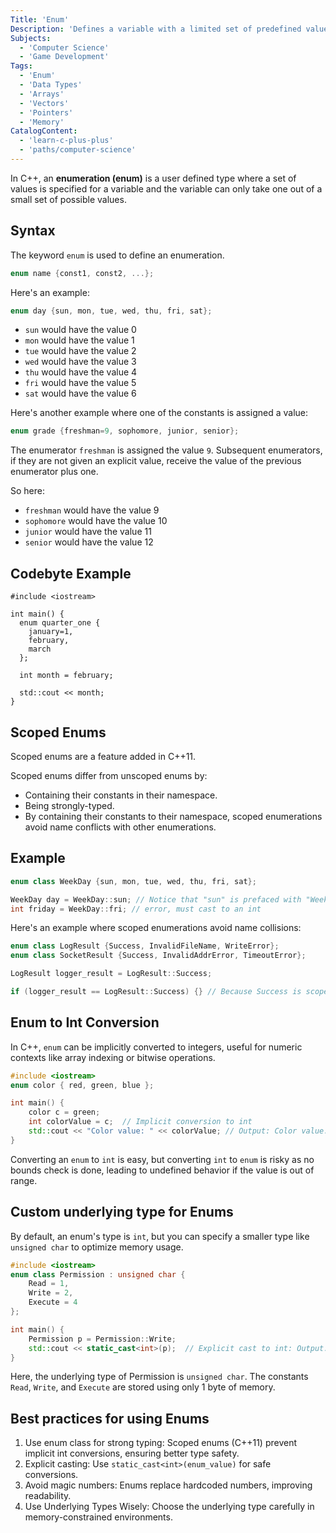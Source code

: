 ```yaml
---
Title: 'Enum'
Description: 'Defines a variable with a limited set of predefined values.'
Subjects:
  - 'Computer Science'
  - 'Game Development'
Tags:
  - 'Enum'
  - 'Data Types'
  - 'Arrays'
  - 'Vectors'
  - 'Pointers'
  - 'Memory'
CatalogContent:
  - 'learn-c-plus-plus'
  - 'paths/computer-science'
---
```


In C++, an **enumeration (enum)** is a user defined type where a set of values is specified for a variable and the variable can only take one out of a small set of possible values.

## Syntax

The keyword `enum` is used to define an enumeration.

```cpp
enum name {const1, const2, ...};
```

Here's an example:

```cpp
enum day {sun, mon, tue, wed, thu, fri, sat};
```

- `sun` would have the value 0
- `mon` would have the value 1
- `tue` would have the value 2
- `wed` would have the value 3
- `thu` would have the value 4
- `fri` would have the value 5
- `sat` would have the value 6

Here's another example where one of the constants is assigned a value:

```cpp
enum grade {freshman=9, sophomore, junior, senior};
```

The enumerator `freshman` is assigned the value `9`. Subsequent enumerators, if they are not given an explicit value, receive the value of the previous enumerator plus one.

So here:

- `freshman` would have the value 9
- `sophomore` would have the value 10
- `junior` would have the value 11
- `senior` would have the value 12

## Codebyte Example

```codebyte/cpp
#include <iostream>

int main() {
  enum quarter_one {
    january=1,
    february,
    march
  };

  int month = february;

  std::cout << month;
}
```

## Scoped Enums

Scoped enums are a feature added in C++11.

Scoped enums differ from unscoped enums by:

- Containing their constants in their namespace.
- Being strongly-typed.
- By containing their constants to their namespace, scoped enumerations avoid name conflicts with other enumerations.

## Example

```cpp
enum class WeekDay {sun, mon, tue, wed, thu, fri, sat};

WeekDay day = WeekDay::sun; // Notice that "sun" is prefaced with "Weekday::"
int friday = WeekDay::fri; // error, must cast to an int
```

Here's an example where scoped enumerations avoid name collisions:

```cpp
enum class LogResult {Success, InvalidFileName, WriteError};
enum class SocketResult {Success, InvalidAddrError, TimeoutError};

LogResult logger_result = LogResult::Success;

if (logger_result == LogResult::Success) {} // Because Success is scoped to LogResult, it doesn't collide with SocketResult::Success
```

## Enum to Int Conversion

In C++, `enum` can be implicitly converted to integers, useful for numeric contexts like array indexing or bitwise operations.

```cpp
#include <iostream>
enum color { red, green, blue };

int main() {
    color c = green;
    int colorValue = c;  // Implicit conversion to int
    std::cout << "Color value: " << colorValue; // Output: Color value: 1
}
```

Converting an `enum` to `int` is easy, but converting `int` to `enum` is risky as no bounds check is done, leading to undefined behavior if the value is out of range.

## Custom underlying type for Enums

By default, an enum's type is `int`, but you can specify a smaller type like `unsigned char` to optimize memory usage.

```cpp
#include <iostream>
enum class Permission : unsigned char {
    Read = 1,
    Write = 2,
    Execute = 4
};

int main() {
    Permission p = Permission::Write;
    std::cout << static_cast<int>(p);  // Explicit cast to int: Output: 2
}
```

Here, the underlying type of Permission is `unsigned char`. The constants `Read`, `Write`, and `Execute` are stored using only 1 byte of memory.

## Best practices for using Enums

1. Use enum class for strong typing: Scoped enums (C++11) prevent implicit int conversions, ensuring better type safety.
2. Explicit casting: Use `static_cast<int>(enum_value)` for safe conversions.
3. Avoid magic numbers: Enums replace hardcoded numbers, improving readability.
4. Use Underlying Types Wisely: Choose the underlying type carefully in memory-constrained environments.
